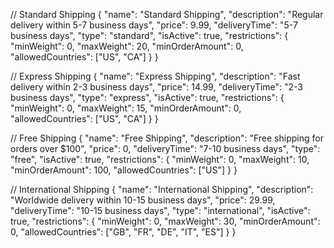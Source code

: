 // Standard Shipping
{
  "name": "Standard Shipping",
  "description": "Regular delivery within 5-7 business days",
  "price": 9.99,
  "deliveryTime": "5-7 business days",
  "type": "standard",
  "isActive": true,
  "restrictions": {
    "minWeight": 0,
    "maxWeight": 20,
    "minOrderAmount": 0,
    "allowedCountries": ["US", "CA"]
  }
}

// Express Shipping
{
  "name": "Express Shipping",
  "description": "Fast delivery within 2-3 business days",
  "price": 14.99,
  "deliveryTime": "2-3 business days",
  "type": "express",
  "isActive": true,
  "restrictions": {
    "minWeight": 0,
    "maxWeight": 15,
    "minOrderAmount": 0,
    "allowedCountries": ["US", "CA"]
  }
}

// Free Shipping
{
  "name": "Free Shipping",
  "description": "Free shipping for orders over $100",
  "price": 0,
  "deliveryTime": "7-10 business days",
  "type": "free",
  "isActive": true,
  "restrictions": {
    "minWeight": 0,
    "maxWeight": 10,
    "minOrderAmount": 100,
    "allowedCountries": ["US"]
  }
}

// International Shipping
{
  "name": "International Shipping",
  "description": "Worldwide delivery within 10-15 business days",
  "price": 29.99,
  "deliveryTime": "10-15 business days",
  "type": "international",
  "isActive": true,
  "restrictions": {
    "minWeight": 0,
    "maxWeight": 30,
    "minOrderAmount": 0,
    "allowedCountries": ["GB", "FR", "DE", "IT", "ES"]
  }
}